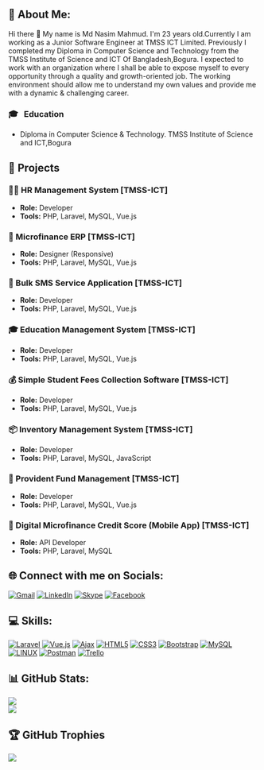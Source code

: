 ## 💫 About Me:
Hi there 👋 My name is Md Nasim Mahmud. I'm 23 years old.Currently I am working as a Junior Software Engineer at TMSS ICT Limited. Previously I completed my Diploma in Computer Science and Technology from the TMSS Institute of Science and ICT Of Bangladesh,Bogura. I expected to work with an organization where I shall be able to expose myself to every opportunity through a quality and growth-oriented job. The working environment should allow me to understand my own values and provide me with a dynamic & challenging career.
### 🎓 &nbsp; Education
* Diploma in Computer Science & Technology. TMSS Institute of Science and ICT,Bogura
  
## 🚀 Projects

### 🧑‍💼 HR Management System [TMSS-ICT]
- **Role:** Developer  
- **Tools:** PHP, Laravel, MySQL, Vue.js

### 🏦 Microfinance ERP [TMSS-ICT]
- **Role:** Designer (Responsive)  
- **Tools:** PHP, Laravel, MySQL, Vue.js  

### 📩 Bulk SMS Service Application [TMSS-ICT]
- **Role:** Developer  
- **Tools:** PHP, Laravel, MySQL, Vue.js  

### 🎓 Education Management System [TMSS-ICT]
- **Role:** Developer  
- **Tools:** PHP, Laravel, MySQL, Vue.js  

### 💰 Simple Student Fees Collection Software [TMSS-ICT]
- **Role:** Developer  
- **Tools:** PHP, Laravel, MySQL, Vue.js  

### 📦 Inventory Management System [TMSS-ICT]
- **Role:** Developer  
- **Tools:** PHP, Laravel, MySQL, JavaScript   

### 💼 Provident Fund Management [TMSS-ICT]
- **Role:** Developer  
- **Tools:** PHP, Laravel, MySQL, Vue.js  

### 📱 Digital Microfinance Credit Score (Mobile App) [TMSS-ICT]
- **Role:** API Developer  
- **Tools:** PHP, Laravel, MySQL
  
## 🌐 Connect with me on Socials:
[![Gmail](https://img.shields.io/badge/%20-Send%20Mail-black?color=ef5350&labelColor=ef5350&logo=gmail&logoColor=ffffff)](mailto:letsgonasim@gmail.com)
[![LinkedIn](https://img.shields.io/badge/LinkedIn-%230077B5.svg?logo=linkedin&logoColor=white)](https://www.linkedin.com/in/dev-nasim/)
[![Skype](https://img.shields.io/badge/Skype-join.skype.com-blue?logo=Skype&logoColor=white)](https://join.skype.com/invite/ypsdqX9qV2zB)
[![Facebook](https://img.shields.io/badge/Facebook-%231877F2.svg?logo=Facebook&logoColor=white)](https://www.facebook.com/letsgoNasim/)

## 💻 Skills:
[![Laravel](https://img.shields.io/badge/laravel-%23FF2D20.svg?style=for-the-badge&logo=laravel&logoColor=white)](https://laravel.com/)
[![Vue.js](https://img.shields.io/badge/vuejs-%2335495e.svg?style=for-the-badge&logo=vuedotjs&logoColor=%234FC08D)]()
[![Ajax](https://img.shields.io/badge/Ajax-%23239120.svg?style=for-the-badge&logo=ajax&logoColor=white)]()
[![HTML5](https://img.shields.io/badge/html5-%23E34F26.svg?style=for-the-badge&logo=html5&logoColor=white)]()
[![CSS3](https://img.shields.io/badge/css3-%231572B6.svg?style=for-the-badge&logo=css3&logoColor=white)]()
[![Bootstrap](https://img.shields.io/badge/bootstrap-%23563D7C.svg?style=for-the-badge&logo=bootstrap&logoColor=white)]()
[![MySQL](https://img.shields.io/badge/mysql-%2300f.svg?style=for-the-badge&logo=mysql&logoColor=white)]()
[![LINUX](https://img.shields.io/badge/Linux-FCC624?style=for-the-badge&logo=linux&logoColor=black)]()
[![Postman](https://img.shields.io/badge/Postman-FF6C37?style=for-the-badge&logo=postman&logoColor=white)]()
[![Trello](https://img.shields.io/badge/Trello-%23026AA7.svg?style=for-the-badge&logo=Trello&logoColor=white)]()


## 📊 GitHub Stats:
![](https://github-readme-streak-stats.herokuapp.com/?user=dev-nasim&theme=chartreuse-dark&hide_border=false)<br/>
![](https://github-readme-stats.vercel.app/api/top-langs/?username=dev-nasim&theme=chartreuse-dark&hide_border=false&include_all_commits=false&count_private=true&layout=compact)




## 🏆 GitHub Trophies
![](https://github-profile-trophy.vercel.app/?username=dev-nasim&theme=gruvbox&no-frame=false&no-bg=true&margin-w=4)
